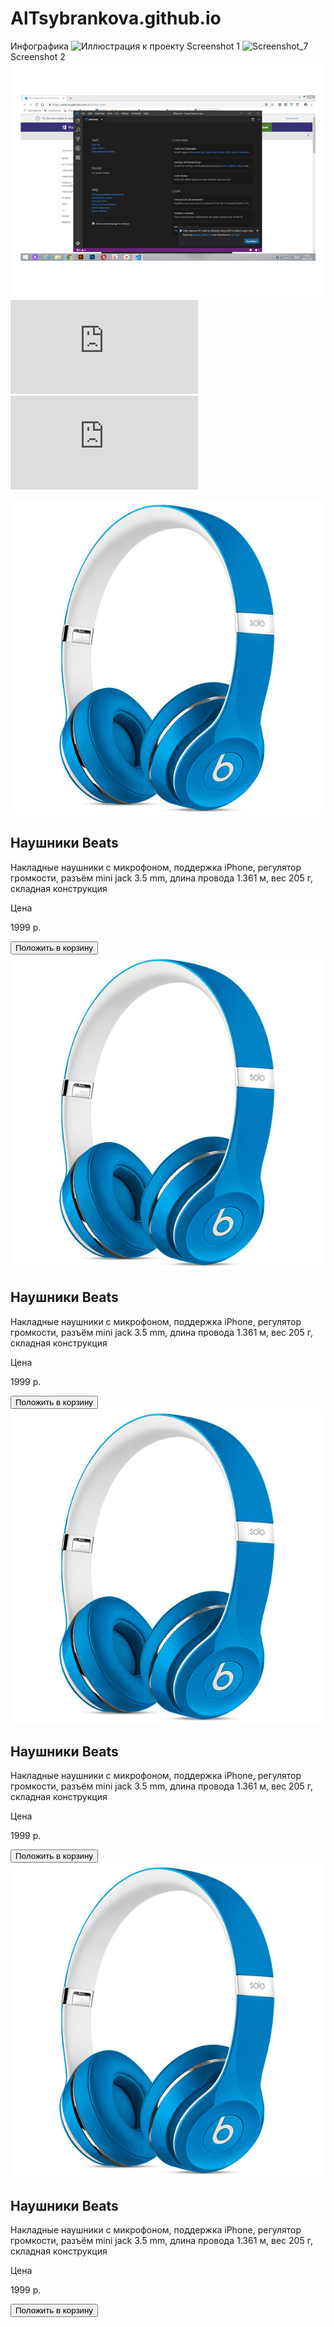 # AlTsybrankova.github.io
Инфографика
![Иллюстрация к проекту](https://user-images.githubusercontent.com/50791385/58375134-fa9bb680-7f54-11e9-9570-726bdb10b751.jpg)
Screenshot 1
![Screenshot_7](https://user-images.githubusercontent.com/50791385/58378142-26d82700-7f97-11e9-9a06-cc15dc98b649.png)
Screenshot 2
![screenshot 2](https://raw.githubusercontent.com/AlTsybrankova/AlTsybrankova.github.io/master/printscr%202.jpg)
![my page](https://github.com/AlTsybrankova/AlTsybrankova.github.io/blob/master/index.html)
![my page 2](https://github.com/AlTsybrankova/AlTsybrankova.github.io/tree/master/dz4/https://github.com/AlTsybrankova/AlTsybrankova.github.io/blob/master/dz4/index.html)
<!DOCTYPE html>
<html lang="ru">
<head>
    <meta charset="UTF-8">
    <meta name="viewport" content="width=device-width, initial-scale=1.0">
    <meta http-equiv="X-UA-Compatible" content="ie=edge">
    <title>Карточка товара</title>
    <link rel="stylesheet" href="dz7/css/main.css">
</head>
<body>
    <div class="wrap">
        <div class="card">
            <div class="inner__img">
                <img src="dz7/img/phone.jpg" alt="">
            </div>
            <div class="inner__text">
                <h2>Наушники Beats</h2>
                <p>Накладные наушники с микрофоном, поддержка iPhone, регулятор громкости, разъём mini jack 3.5 mm, длина провода 1.361 м, вес 205 г, складная конструкция</p>
                <p>Цена</p>
                <p class="cost">1999 р.</p>
                <input type="button" value="Положить в корзину">
            </div>
        </div>
        <div class="card1">
            <div class="inner__img">
                <img src="img/phone.jpg" alt="">
            </div>
            <div class="inner__text">
                <h2>Наушники Beats</h2>
                <p>Накладные наушники с микрофоном, поддержка iPhone, регулятор громкости, разъём mini jack 3.5 mm, длина провода 1.361 м, вес 205 г, складная конструкция</p>
                <p>Цена</p>
                <p class="cost">1999 р.</p>
                <input type="button" value="Положить в корзину">
            </div>
        </div>
        <div class="card2">
            <div class="inner__img">
                <img src="img/phone.jpg" alt="">
            </div>
            <div class="inner__text">
                <h2>Наушники Beats</h2>
                <p>Накладные наушники с микрофоном, поддержка iPhone, регулятор громкости, разъём mini jack 3.5 mm, длина провода 1.361 м, вес 205 г, складная конструкция</p>
                <p>Цена</p>
                <p class="cost">1999 р.</p>
                <input type="button" value="Положить в корзину">
            </div>
        </div>
        <div class="card3">
            <div class="inner__img">
                <img src="img/phone.jpg" alt="">
            </div>
            <div class="inner__text">
                <h2>Наушники Beats</h2>
                <p>Накладные наушники с микрофоном, поддержка iPhone, регулятор громкости, разъём mini jack 3.5 mm, длина провода 1.361 м, вес 205 г, складная конструкция</p>
                <p>Цена</p>
                <p class="cost">1999 р.</p>
                <input type="button" value="Положить в корзину">
            </div>
        </div>
    </div>
</body>
</html>
